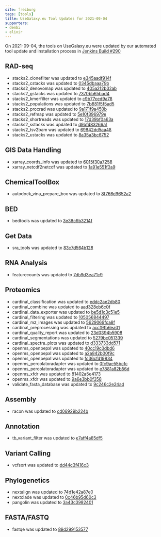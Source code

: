 ```yaml
---
site: freiburg
tags: [tools]
title: UseGalaxy.eu Tool Updates for 2021-09-04
supporters:
- denbi
- elixir
---
```


On 2021-09-04, the tools on UseGalaxy.eu were updated by our automated tool update and installation process in [Jenkins Build #290](https://build.galaxyproject.eu/job/usegalaxy-eu/job/install-tools/#290/)


## RAD-seq

- stacks2_clonefilter was updated to [e345aadf914f](https://toolshed.g2.bx.psu.edu/view/iuc/stacks2_clonefilter/e345aadf914f)
- stacks2_cstacks was updated to [0345dbaaa79b](https://toolshed.g2.bx.psu.edu/view/iuc/stacks2_cstacks/0345dbaaa79b)
- stacks2_denovomap was updated to [405a212b32ab](https://toolshed.g2.bx.psu.edu/view/iuc/stacks2_denovomap/405a212b32ab)
- stacks2_gstacks was updated to [7370bb65bad4](https://toolshed.g2.bx.psu.edu/view/iuc/stacks2_gstacks/7370bb65bad4)
- stacks2_kmerfilter was updated to [c9b77ced9a78](https://toolshed.g2.bx.psu.edu/view/iuc/stacks2_kmerfilter/c9b77ced9a78)
- stacks2_populations was updated to [7b881f5f5ad5](https://toolshed.g2.bx.psu.edu/view/iuc/stacks2_populations/7b881f5f5ad5)
- stacks2_procrad was updated to [9a171f9a450b](https://toolshed.g2.bx.psu.edu/view/iuc/stacks2_procrad/9a171f9a450b)
- stacks2_refmap was updated to [5e10f396979e](https://toolshed.g2.bx.psu.edu/view/iuc/stacks2_refmap/5e10f396979e)
- stacks2_shortreads was updated to [17d39bf0a63a](https://toolshed.g2.bx.psu.edu/view/iuc/stacks2_shortreads/17d39bf0a63a)
- stacks2_sstacks was updated to [d9bf483266a1](https://toolshed.g2.bx.psu.edu/view/iuc/stacks2_sstacks/d9bf483266a1)
- stacks2_tsv2bam was updated to [69842dd5aa48](https://toolshed.g2.bx.psu.edu/view/iuc/stacks2_tsv2bam/69842dd5aa48)
- stacks2_ustacks was updated to [8a35a3bc6752](https://toolshed.g2.bx.psu.edu/view/iuc/stacks2_ustacks/8a35a3bc6752)

## GIS Data Handling

- xarray_coords_info was updated to [6015f30a7258](https://toolshed.g2.bx.psu.edu/view/ecology/xarray_coords_info/6015f30a7258)
- xarray_netcdf2netcdf was updated to [1a91e551f3a9](https://toolshed.g2.bx.psu.edu/view/ecology/xarray_netcdf2netcdf/1a91e551f3a9)

## ChemicalToolBox

- autodock_vina_prepare_box was updated to [8f766d9652a2](https://toolshed.g2.bx.psu.edu/view/bgruening/autodock_vina_prepare_box/8f766d9652a2)

## BED

- bedtools was updated to [3e38c9b3214f](https://toolshed.g2.bx.psu.edu/view/iuc/bedtools/3e38c9b3214f)

## Get Data

- sra_tools was updated to [83c7d564b128](https://toolshed.g2.bx.psu.edu/view/iuc/sra_tools/83c7d564b128)

## RNA Analysis

- featurecounts was updated to [7db9d3ea71c9](https://toolshed.g2.bx.psu.edu/view/iuc/featurecounts/7db9d3ea71c9)

## Proteomics

- cardinal_classification was updated to [eddc2ae2db80](https://toolshed.g2.bx.psu.edu/view/galaxyp/cardinal_classification/eddc2ae2db80)
- cardinal_combine was updated to [aad328eb6c0f](https://toolshed.g2.bx.psu.edu/view/galaxyp/cardinal_combine/aad328eb6c0f)
- cardinal_data_exporter was updated to [be5d1c3c51e5](https://toolshed.g2.bx.psu.edu/view/galaxyp/cardinal_data_exporter/be5d1c3c51e5)
- cardinal_filtering was updated to [105056844497](https://toolshed.g2.bx.psu.edu/view/galaxyp/cardinal_filtering/105056844497)
- cardinal_mz_images was updated to [5629069fca8f](https://toolshed.g2.bx.psu.edu/view/galaxyp/cardinal_mz_images/5629069fca8f)
- cardinal_preprocessing was updated to [accf9fb6ea01](https://toolshed.g2.bx.psu.edu/view/galaxyp/cardinal_preprocessing/accf9fb6ea01)
- cardinal_quality_report was updated to [23d0394b5908](https://toolshed.g2.bx.psu.edu/view/galaxyp/cardinal_quality_report/23d0394b5908)
- cardinal_segmentations was updated to [5279bc051339](https://toolshed.g2.bx.psu.edu/view/galaxyp/cardinal_segmentations/5279bc051339)
- cardinal_spectra_plots was updated to [d333733dd571](https://toolshed.g2.bx.psu.edu/view/galaxyp/cardinal_spectra_plots/d333733dd571)
- openms_openpepxl was updated to [40cc19c0dbd6](https://toolshed.g2.bx.psu.edu/view/galaxyp/openms_openpepxl/40cc19c0dbd6)
- openms_openpepxl was updated to [a2a842b00f9c](https://toolshed.g2.bx.psu.edu/view/galaxyp/openms_openpepxl/a2a842b00f9c)
- openms_openpepxl was updated to [fc36cfd19834](https://toolshed.g2.bx.psu.edu/view/galaxyp/openms_openpepxl/fc36cfd19834)
- openms_percolatoradapter was updated to [0fc9ae55bcfc](https://toolshed.g2.bx.psu.edu/view/galaxyp/openms_percolatoradapter/0fc9ae55bcfc)
- openms_percolatoradapter was updated to [e7881a82b56d](https://toolshed.g2.bx.psu.edu/view/galaxyp/openms_percolatoradapter/e7881a82b56d)
- openms_xfdr was updated to [81402a5e4173](https://toolshed.g2.bx.psu.edu/view/galaxyp/openms_xfdr/81402a5e4173)
- openms_xfdr was updated to [9a6e3bb0f358](https://toolshed.g2.bx.psu.edu/view/galaxyp/openms_xfdr/9a6e3bb0f358)
- validate_fasta_database was updated to [9c246c2e24ad](https://toolshed.g2.bx.psu.edu/view/galaxyp/validate_fasta_database/9c246c2e24ad)

## Assembly

- racon was updated to [cd06929b224b](https://toolshed.g2.bx.psu.edu/view/bgruening/racon/cd06929b224b)

## Annotation

- tb_variant_filter was updated to [e7aff4a85df5](https://toolshed.g2.bx.psu.edu/view/iuc/tb_variant_filter/e7aff4a85df5)

## Variant Calling

- vcfsort was updated to [dd44c3f416c3](https://toolshed.g2.bx.psu.edu/view/devteam/vcfsort/dd44c3f416c3)

## Phylogenetics

- nextalign was updated to [74d1e42a87e0](https://toolshed.g2.bx.psu.edu/view/iuc/nextalign/74d1e42a87e0)
- nextclade was updated to [0c46b95d60c3](https://toolshed.g2.bx.psu.edu/view/iuc/nextclade/0c46b95d60c3)
- pangolin was updated to [3a43c3982401](https://toolshed.g2.bx.psu.edu/view/iuc/pangolin/3a43c3982401)

## FASTA/FASTQ

- fastqe was updated to [89d299153577](https://toolshed.g2.bx.psu.edu/view/iuc/fastqe/89d299153577)

